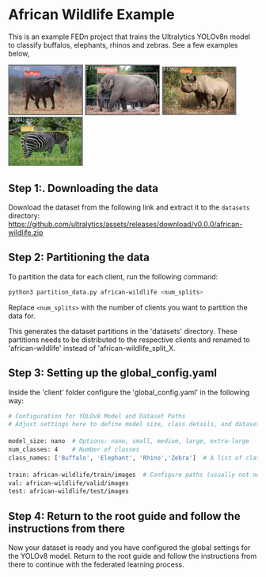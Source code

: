 # African Wildlife Example

This is an example FEDn project that trains the Ultralytics YOLOv8n model to classify buffalos, elephants, rhinos and zebras. See a few examples below,

<img src="figs/buffalo.jpg" width=30% height=30%>

<img src="figs/elephant.jpg" width=30% height=30%>

<img src="figs/rhino.jpg" width=30% height=30%>

<img src="figs/zebra.jpg" width=30% height=30%>


## Step 1:. Downloading the data

Download the dataset from the following link and extract it to the `datasets` directory:
<https://github.com/ultralytics/assets/releases/download/v0.0.0/african-wildlife.zip>


## Step 2: Partitioning the data

To partition the data for each client, run the following command:

```bash
python3 partition_data.py african-wildlife <num_splits>
```
Replace `<num_splits>` with the number of clients you want to partition the data for.

This generates the dataset partitions in the 'datasets' directory. These partitions needs to be distributed to the respective clients and renamed to 'african-wildlife' instead of 'african-wildlife_split_X.

## Step 3: Setting up the global_config.yaml

Inside the 'client' folder configure the 'global_config.yaml' in the following way:

```bash
# Configuration for YOLOv8 Model and Dataset Paths
# Adjust settings here to define model size, class details, and dataset paths

model_size: nano  # Options: nano, small, medium, large, extra-large
num_classes: 4    # Number of classes
class_names: ['Buffalo', 'Elephant', 'Rhino','Zebra']  # A list of class names

train: african-wildlife/train/images  # Configure paths (usually not needed to be configured)
val: african-wildlife/valid/images
test: african-wildlife/test/images
```

## Step 4: Return to the root guide and follow the instructions from there
Now your dataset is ready and you have configured the global settings for the YOLOv8 model. Return to the root guide and follow the instructions from there to continue with the federated learning process.
